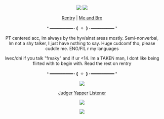 <p align="center">
<img src="https://file.garden/aDLNm-JCI0dbIn6A/Untitled899_20250610230158.png"/>
<img src="https://file.garden/aDLNm-JCI0dbIn6A/espresseleine.png"/>
  <div align="center">
    
[Rentry](https://rentry.org/indeceit) | [Me and Bro](https://rentry.org/lunaestrela)
    
❛
━━━━━━━━━･❪ ✧ ❫･━━━━━━━━━ ❜ 

PT centered acc, Im always by the hyv/alnst areas mostly. Semi-nonverbal, Im not a shy talker, I just have nothing to say. Huge cudcomf tho, please cuddle me. ENG/FIL r my languages

Iwec/dni if you talk "freaky" and if ur <14. Im a TAKEN man, I dont like being flirted with to begin with. Read the rest on rentry

❛
━━━━━━━━━･❪ ✧ ❫･━━━━━━━━━ ❜

<img src="https://file.garden/aDLNm-JCI0dbIn6A/Untitled900_20250610215720~2.jpg"/>

[Judger](https://github.com/ChromaDrift) [Yapper](https://github.com/yurivampire) [Listener](https://github.com/steIIarism)

![](https://komarev.com/ghpvc/?username=Ivanddal&color=blue&style=flat&label=𓆩♡𓆪&abbreviated=true)

<img src="https://file.garden/aDLNm-JCI0dbIn6A/Untitled899_20250610212313.png"/>
<!--
**MirroredVeracity/MirroredVeracity** is a ✨ _special_ ✨ repository because its `README.md` (this file) appears on your GitHub profile.

Here are some ideas to get you started:

- 🔭 I’m currently working on ...
- 🌱 I’m currently learning ...
- 👯 I’m looking to collaborate on ...
- 🤔 I’m looking for help with ...
- 💬 Ask me about ...
- 📫 How to reach me: ...
- 😄 Pronouns: ...
- ⚡ Fun fact: ...
-->
